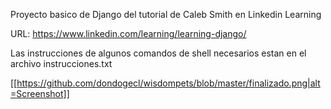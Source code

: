 Proyecto basico de Django del tutorial de Caleb Smith en Linkedin 
Learning

URL: 
https://www.linkedin.com/learning/learning-django/

Las instrucciones de algunos comandos de shell necesarios estan en el 
archivo instrucciones.txt


[[https://github.com/dondogecl/wisdompets/blob/master/finalizado.png|alt=Screenshot]]

